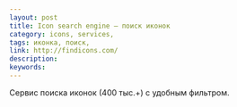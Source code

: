 ```yaml
---
layout: post
title: Icon search engine — поиск иконок
category: icons, services, 
tags: иконка, поиск, 
link: http://findicons.com/
description: 
keywords: 
---
```


<p>Сервис поиска иконок (400 тыс.+) с удобным фильтром.</p>
